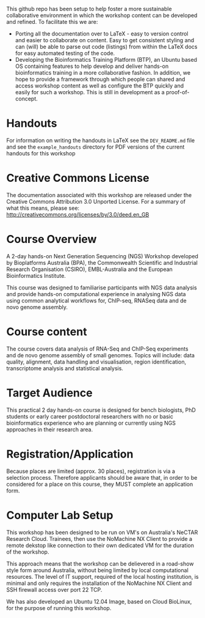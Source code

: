 This github repo has been setup to help foster a more sustainable collaborative
environment in which the workshop content can be developed and refined. To
facilitate this we are:

* Porting all the documentation over to LaTeX - easy to version control and
  easier to collaborate on content. Easy to get consistent styling and can
  (will) be able to parse out code (listings) from within the LaTeX docs
  for easy automated testing of the code.
* Developing the Bioinformatics Training Platform (BTP), an Ubuntu based OS
  containing features to help develop and deliver hands-on bioinformatics
  training in a more collaborative fashion. In addition, we hope to provide
  a framework through which people can shared and access workshop content as
  well as configure the BTP quickly and easily for such a workshop. This is
  still in development as a proof-of-concept.

Handouts
========
For information on writing the handouts in LaTeX see the ```DEV_README.md```
file and see the ```example_handouts``` directory for PDF versions of the
current handouts for this workshop
  
Creative Commons License
========================
The documentation associated with this workshop are released under the Creative
Commons Attribution 3.0 Unported License. For a summary of what this means,
please see:
http://creativecommons.org/licenses/by/3.0/deed.en_GB

Course Overview
===============
A 2-day hands-on Next Generation Sequencing (NGS) Workshop developed by
Bioplatforms Australia (BPA), the Commonwealth Scientific and Industrial
Research Organisation (CSIRO), EMBL-Australia and the European Bioinformatics
Institute.

This course was designed to familiarise participants with NGS data analysis and
provide hands-on computational experience in analysing NGS data using common
analytical workflows for, ChIP-seq, RNASeq data and de novo genome assembly.

Course content
==============
The course covers data analysis of RNA-Seq and ChIP-Seq experiments and de novo
genome assembly of small genomes. Topics will include: data quality, alignment,
data handling and visualisation, region identification, transcriptome analysis
and statistical analysis.

Target Audience
===============
This practical 2 day hands-on course is designed for bench biologists, PhD
students or early career postdoctoral researchers with no or basic bioinformatics
experience who are planning or currently using NGS approaches in their research
area.

Registration/Application
========================
Because places are limited (approx. 30 places), registration is via a selection
process. Therefore applicants should be aware that, in order to be considered
for a place on this course, they MUST complete an application form.

Computer Lab Setup
==================
This workshop has been designed to be run on VM's on Australia's NeCTAR
Research Cloud. Trainees, then use the NoMachine NX Client to provide a remote
dekstop like connection to their own dedicated VM for the duration of the
workshop.

This approach means that the workshop can be delievered in a road-show style
form around Australia, without being limited by local computational resources.
The level of IT support, required of the local hosting institution, is minimal
and only requires the installation of the NoMachine NX Client and SSH firewall
access over port 22 TCP.

We has also developed an Ubuntu 12.04 Image, based on Cloud BioLinux, for the
purpose of running this workshop.